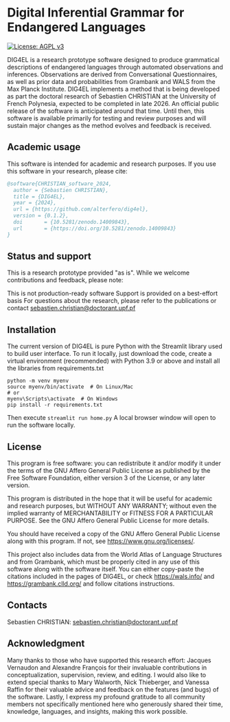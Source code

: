 # Digital Inferential Grammar for Endangered Languages
[![License: AGPL v3](https://img.shields.io/badge/License-AGPL_v3-blue.svg)](https://www.gnu.org/licenses/agpl-3.0)

DIG4EL is a research prototype software designed to produce grammatical descriptions of endangered languages through automated observations and inferences. 
Observations are derived from Conversational Questionnaires, as well as prior data and probabilities from Grambank and WALS 
from the Max Planck Institute. DIG4EL implements a method that is being developed as part the doctoral research of Sebastien CHRISTIAN 
at the University of French Polynesia, expected to be completed in late 2026. An official public release of the software is anticipated around that time. 
Until then, this software is available primarily for testing and review purposes and will sustain major changes as the method evolves and
feedback is received.

## Academic usage

This software is intended for academic and research purposes. If you use this software in your research, please cite:

```bibtex
@software{CHRISTIAN_software_2024,
  author = {Sebastien CHRISTIAN},
  title = {DIG4EL},
  year = {2024},
  url = {https://github.com/alterfero/dig4el},
  version = {0.1.2},
  doi       = {10.5281/zenodo.14009843},
  url       = {https://doi.org/10.5281/zenodo.14009843}
}
```

## Status and support

This is a research prototype provided "as is". While we welcome contributions and feedback, please note:

This is not production-ready software
Support is provided on a best-effort basis
For questions about the research, please refer to the publications or contact sebastien.christian@doctorant.upf.pf

## Installation

The current version of DIG4EL is pure Python with the Streamlit library used to build user interface. 
To run it locally, just download the code, create a virtual environment (recommended) with Python 3.9 or above and install all the libraries
from requirements.txt 
```
python -m venv myenv
source myenv/bin/activate  # On Linux/Mac
# or
myenv\Scripts\activate  # On Windows
pip install -r requirements.txt
```

Then execute `streamlit run home.py`
A local browser window will open to run the software locally. 


## License

This program is free software: you can redistribute it and/or modify it under the terms of the 
GNU Affero General Public License as published by the Free Software Foundation, either version 3 of the License, 
or any later version.

This program is distributed in the hope that it will be useful for academic and research purposes, 
but WITHOUT ANY WARRANTY; without even the implied warranty of MERCHANTABILITY or FITNESS FOR A PARTICULAR PURPOSE. 
See the GNU Affero General Public License for more details.

You should have received a copy of the GNU Affero General Public License along with this program. 
If not, see <https://www.gnu.org/licenses/>.

This project also includes data from the World Atlas of Language Structures and from Grambank, which must be properly 
cited in any use of this software along with the software itself. You can either copy-paste the citations included 
in the pages of DIG4EL, or check https://wals.info/ and https://grambank.clld.org/ and follow citations instructions.

## Contacts

Sebastien CHRISTIAN: sebastien.christian@doctorant.upf.pf

## Acknowledgment

Many thanks to those who have supported this research effort: Jacques Vernaudon and Alexandre François 
for their invaluable contributions in conceptualization, supervision, review, and editing.
I would also like to extend special thanks to Mary Walworth, Nick Thieberger, and Vanessa Raffin for their valuable advice 
and feedback on the features (and bugs) of the software. Lastly, I express my profound gratitude to all community members 
not specifically mentioned here who generously shared their time, knowledge, languages, and insights, making this work possible.